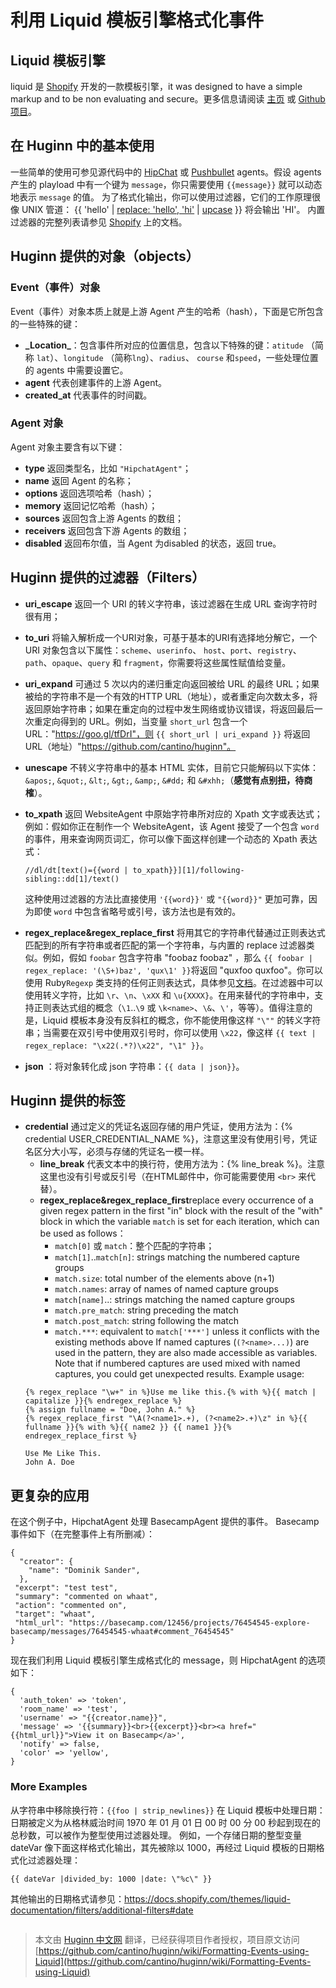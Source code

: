 # 利用 Liquid 模板引擎格式化事件
## Liquid 模板引擎
liquid 是 [Shopify](http://shopify.com/) 开发的一款模板引擎，it was designed to have a simple markup and to be non evaluating and secure。更多信息请阅读 [主页](http://liquidmarkup.org/) 或 [Github项目](https://github.com/Shopify/liquid/)。
## 在 Huginn 中的基本使用
一些简单的使用可参见源代码中的 [HipChat](https://github.com/cantino/huginn/blob/07243cee345060316ff2b27530e20e38e72d7713/app/models/agents/hipchat_agent.rb) 或 [Pushbullet](https://github.com/cantino/huginn/blob/07243cee345060316ff2b27530e20e38e72d7713/app/models/agents/pushbullet_agent.rb) agents。假设 agents 产生的 playload 中有一个键为 `message`，你只需要使用 `{{message}}` 就可以动态地表示 `message` 的值。
为了格式化输出，你可以使用过滤器，它们的工作原理很像 UNIX 管道：
{{ 'hello' | [replace: 'hello', 'hi'](https://docs.shopify.com/themes/liquid-documentation/filters/string-filters#replace) | [upcase](https://docs.shopify.com/themes/liquid-documentation/filters/string-filters#upcase) }} 将会输出 'HI'。
内置过滤器的完整列表请参见 [Shopify](http://docs.shopify.com/themes/liquid-basics/output) 上的文档。
## Huginn 提供的对象（objects）
### Event（事件）对象
Event（事件）对象本质上就是上游 Agent 产生的哈希（hash），下面是它所包含的一些特殊的键：
* **\_Location\_**：包含事件所对应的位置信息，包含以下特殊的键：`atitude` （简称 `lat`）、`longitude` （简称`lng`）、`radius`、 `course` 和`speed`，一些处理位置的 agents 中需要设置它。
* **agent** 代表创建事件的上游 Agent。
* **created_at** 代表事件的时间戳。
### Agent 对象
Agent 对象主要含有以下键：
* **type** 返回类型名，比如 `"HipchatAgent"`；
* **name** 返回 Agent 的名称；
* **options** 返回选项哈希（hash）；
* **memory** 返回记忆哈希（hash）；
* **sources** 返回包含上游 Agents 的数组；
* **receivers** 返回包含下游 Agents 的数组；
* **disabled** 返回布尔值，当 Agent 为disabled 的状态，返回 true。
## Huginn 提供的过滤器（Filters）
* **uri_escape** 返回一个 URI 的转义字符串，该过滤器在生成 URL 查询字符时很有用；
* **to_uri** 将输入解析成一个URI对象，可基于基本的URI有选择地分解它，一个 URI 对象包含以下属性：`scheme`、`userinfo`、 `host`、`port`、`registry`、`path`、`opaque`、`query` 和 `fragment`，你需要将这些属性赋值给变量。
* **uri_expand** 可通过 5 次以内的递归重定向返回被给 URL 的最终 URL；如果被给的字符串不是一个有效的HTTP URL（地址），或者重定向次数太多，将返回原始字符串；如果在重定向的过程中发生网络或协议错误，将返回最后一次重定向得到的 URL。例如，当变量 `short_url`  包含一个 URL："https://goo.gl/tfDrI"，则 `{{ short_url | uri_expand }}` 将返回 URL（地址）"https://github.com/cantino/huginn"。
* **unescape** 不转义字符串中的基本 HTML 实体，目前它只能解码以下实体：`&apos;`, `&quot;`, `&lt;`, `&gt;`, `&amp;`, `&#dd;` 和 `&#xhh;`（**感觉有点别扭，待商榷**）。
* **to_xpath** 返回 WebsiteAgent 中原始字符串所对应的 Xpath 文字或表达式；例如：假如你正在制作一个 WebsiteAgent，该 Agent 接受了一个包含 `word` 的事件，用来查询网页词汇，你可以像下面这样创建一个动态的 Xpath 表达式：
  ```
  //dl/dt[text()={{word | to_xpath}}][1]/following-sibling::dd[1]/text()
  ```
  这种使用过滤器的方法比直接使用 `'{{word}}'` 或 `"{{word}}"` 更加可靠，因为即使 `word` 中包含省略号或引号，该方法也是有效的。

* **regex_replace&regex_replace_first** 将用其它的字符串代替通过正则表达式匹配到的所有字符串或者匹配的第一个字符串，与内置的 replace 过滤器类似。例如，假如 `foobar` 包含字符串 "foobaz foobaz" ，那么 `{{ foobar | regex_replace: '(\S+)baz', 'qux\1' }}`将返回 "quxfoo quxfoo"。你可以使用 Ruby`Regexp`  类支持的任何正则表达式，具体参见[文档](http://ruby-doc.org/core/doc/regexp_rdoc.html)。在过滤器中可以使用转义字符，比如 `\r`、`\n`、`\xXX` 和 `\u{XXXX}`。在用来替代的字符串中，支持正则表达式组的概念（`\1`..`\9` 或 `\k<name>`、`\&`、`\'`，等等）。值得注意的是，Liquid 模板本身没有反斜杠的概念，你不能使用像这样 `"\""` 的转义字符串；当需要在双引号中使用双引号时，你可以使用 `\x22`，像这样 `{{ text | regex_replace: "\x22(.*?)\x22", "\1" }}`。
* **json** ：将对象转化成 json 字符串：`{{ data | json}}`。
## Huginn 提供的标签
* **credential** 通过定义的凭证名返回存储的用户凭证，使用方法为：{% credential USER_CREDENTIAL_NAME %}，注意这里没有使用引号，凭证名区分大小写，必须与存储的凭证名一模一样。
  * **line_break** 代表文本中的换行符，使用方法为：{% line_break %}。注意这里也没有引号或反引号（在HTML邮件中，你可能需要使用 `<br>` 来代替）。
  * **regex_replace&regex_replace_first**replace every occurrence of a given regex pattern in the first "in" block with the result of the "with" block in which the variable `match` is set for each iteration, which can be used as follows：
    * `match[0]` 或 `match`：整个匹配的字符串；
    * `match[1]`..`match[n]`: strings matching the numbered capture groups
    * `match.size`: total number of the elements above (n+1)
    * `match.names`: array of names of named capture groups
    * `match[name]`..: strings matching the named capture groups
    * `match.pre_match`: string preceding the match
    * `match.post_match`: string following the match
    * `match.***`: equivalent to `match['***']` unless it conflicts with the existing methods above
      If named captures (`(?<name>...)`) are used in the pattern, they are also made accessible as variables.  Note that if numbered captures are used mixed with named captures, you could get unexpected results.
      Example usage:
  ```
  {% regex_replace "\w+" in %}Use me like this.{% with %}{{ match | capitalize }}{% endregex_replace %}
  {% assign fullname = "Doe, John A." %}
  {% regex_replace_first "\A(?<name1>.+), (?<name2>.+)\z" in %}{{ fullname }}{% with %}{{ name2 }} {{ name1 }}{% endregex_replace_first %}

  Use Me Like This.
  John A. Doe
  ```
## 更复杂的应用
在这个例子中，HipchatAgent 处理 BasecampAgent 提供的事件。
Basecamp 事件如下（在完整事件上有所删减）：
```
{
  "creator": {
    "name": "Dominik Sander",
  },
 "excerpt": "test test",
 "summary": "commented on whaat",
 "action": "commented on",
 "target": "whaat",
 "html_url": "https://basecamp.com/12456/projects/76454545-explore-basecamp/messages/76454545-whaat#comment_76454545"
}
```
现在我们利用 Liquid 模板引擎生成格式化的 message，则 HipchatAgent 的选项如下：
```
{
  'auth_token' => 'token',
  'room_name' => 'test',
  'username' => "{{creator.name}}",
  'message' => '{{summary}}<br>{{excerpt}}<br><a href="{{html_url}}">View it on Basecamp</a>',
  'notify' => false,
  'color' => 'yellow',
}
```
### More Examples
从字符串中移除换行符：`{{foo | strip_newlines}}`
在 Liquid 模板中处理日期：日期被定义为从格林威治时间 1970 年 01 月 01 日 00 时 00 分 00 秒起到现在的总秒数，可以被作为整型使用过滤器处理。
例如，一个存储日期的整型变量 dateVar 像下面这样格式化输出，其先被除以 1000，再经过 Liquid 模板的日期格式化过滤器处理：
```
{{ dateVar |divided_by: 1000 |date: \"%c\" }}
```
其他输出的日期格式请参见：https://docs.shopify.com/themes/liquid-documentation/filters/additional-filters#date
```

```

> 本文由 [ Huginn 中文网](http://huginn.cn) 翻译，已经获得项目作者授权，项目原文访问 [https://github.com/cantino/huginn/wiki/Formatting-Events-using-Liquid](https://github.com/cantino/huginn/wiki/Formatting-Events-using-Liquid)

